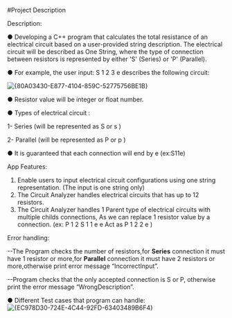 #Project Description

Description:
 
 ● Developing a C++ program that calculates the total resistance of an
 electrical circuit based on a user-provided string description. The electrical
 circuit will be described as One String, where the type of connection between
 resistors is represented by either 'S' (Series) or 'P' (Parallel).
 
 ● For example, the user input: S 1 2 3 e describes the following circuit:
 
 ![{80A03430-E877-4104-859C-52775756BE1B}](https://github.com/user-attachments/assets/159423ad-39f3-4c00-85a3-a4980e8b3c8a)
 
 ● Resistor value will be integer or float number.
 
 ● Types of electrical circuit :
 
 1- Series (will be represented as S or s )
 
 2- Parallel (will be represented as P or p )
 
 ● It is guaranteed that each connection will end by e (ex:S11e)

App Features:
 1. Enable users to input electrical circuit configurations using one string
 representation.
 (The input is one string only)
 2. The Circuit Analyzer handles electrical circuits that has up to
 12 resistors.
 3. The Circuit Analyzer handles 1 Parent type of electrical circuits with
 multiple childs connections, As we can replace 1 resistor value by a
 connection.
 (ex: P 1 2 S 1 1 e e Act as P 1 2 2 e )

 Error handling:
 
 --The Program checks the number of resistors,for **Series**
 connection it must have 1 resistor or more,for **Parallel** connection
 it must have 2 resistors or more,otherwise print error message “IncorrectInput”.

 --Program checks that the only accepted connection is S or P,
 otherwise print the error message “WrongDescription”.
 
 ● Different Test cases that program can handle:
 ![{EC978D30-724E-4C44-92FD-63403489B6F4}](https://github.com/user-attachments/assets/1139b053-c2a4-440d-b092-778b1cd7f09e)
